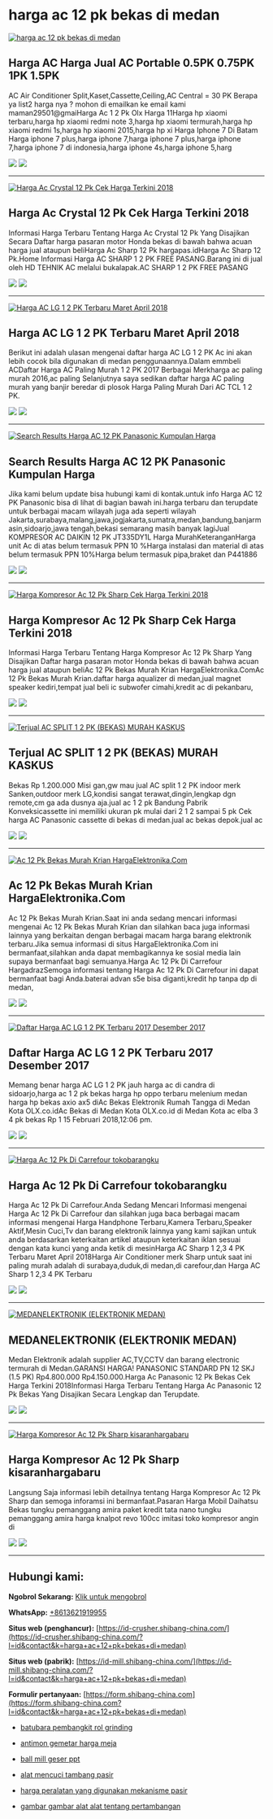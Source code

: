 # harga ac 12 pk bekas di medan

<a href="https://swt.shibang-china.com/?l=id&img&k=harga+ac+12+pk+bekas+di+medan" target="_blank">![harga ac 12 pk bekas di medan](http://static.shibang-china.com/all-800x300/364.jpg)</a>

## Harga AC Harga Jual AC Portable 0.5PK 0.75PK 1PK 1.5PK
AC Air Conditioner Split,Kaset,Cassette,Ceiling,AC Central = 30 PK Berapa ya list2 harga nya ? mohon di emailkan ke email kami maman29501@gmaiHarga Ac 1 2 Pk Olx Harga 11Harga hp xiaomi terbaru,harga hp xiaomi redmi note 3,harga hp xiaomi termurah,harga hp xiaomi redmi 1s,harga hp xiaomi 2015,harga hp xi Harga Iphone 7 Di Batam Harga iphone 7 plus,harga iphone 7,harga iphone 7 plus,harga iphone 7,harga iphone 7 di indonesia,harga iphone 4s,harga iphone 5,harg


<a href="https://whatsapp.shibangsoft.com/WhatsApp.php" target="_blank" title="WhatsApp">![](http://static.shibang-china.com/icon/whatsapp.png)</a> <a href="https://swt.shibang-china.com/?l=id&icon&k=harga+ac+12+pk+bekas+di+medan" target="_blank">![](http://static.shibang-china.com/icon/chat-id.png)</a>

---

<a href="https://swt.shibang-china.com/?l=id&img&k=harga+ac+12+pk+bekas+di+medan" target="_blank">![Harga Ac Crystal 12 Pk Cek Harga Terkini 2018](http://static.shibang-china.com/all-800x300/279.jpg)</a>

## Harga Ac Crystal 12 Pk Cek Harga Terkini 2018
Informasi Harga Terbaru Tentang Harga Ac Crystal 12 Pk Yang Disajikan Secara Daftar harga pasaran motor Honda bekas di bawah bahwa acuan harga jual ataupun beliHarga Ac Sharp 12 Pk hargapas.idHarga Ac Sharp 12 Pk.Home Informasi Harga AC SHARP 1 2 PK FREE PASANG.Barang ini di jual oleh HD TEHNIK AC melalui bukalapak.AC SHARP 1 2 PK FREE PASANG


<a href="https://whatsapp.shibangsoft.com/WhatsApp.php" target="_blank" title="WhatsApp">![](http://static.shibang-china.com/icon/whatsapp.png)</a> <a href="https://swt.shibang-china.com/?l=id&icon&k=harga+ac+12+pk+bekas+di+medan" target="_blank">![](http://static.shibang-china.com/icon/chat-id.png)</a>

---

<a href="https://swt.shibang-china.com/?l=id&img&k=harga+ac+12+pk+bekas+di+medan" target="_blank">![Harga AC LG 1 2 PK Terbaru Maret April 2018](http://static.shibang-china.com/all-800x300/979.jpg)</a>

## Harga AC LG 1 2 PK Terbaru Maret April 2018
Berikut ini adalah ulasan mengenai daftar harga AC LG 1 2 PK Ac ini akan lebih cocok bila digunakan di medan penggunaannya.Dalam emmbeli ACDaftar Harga AC Paling Murah 1 2 PK 2017 Berbagai Merkharga ac paling murah 2016,ac paling Selanjutnya saya sedikan daftar harga AC paling murah yang banjir beredar di plosok Harga Paling Murah Dari AC TCL 1 2 PK.


<a href="https://whatsapp.shibangsoft.com/WhatsApp.php" target="_blank" title="WhatsApp">![](http://static.shibang-china.com/icon/whatsapp.png)</a> <a href="https://swt.shibang-china.com/?l=id&icon&k=harga+ac+12+pk+bekas+di+medan" target="_blank">![](http://static.shibang-china.com/icon/chat-id.png)</a>

---

<a href="https://swt.shibang-china.com/?l=id&img&k=harga+ac+12+pk+bekas+di+medan" target="_blank">![Search Results Harga AC 12 PK Panasonic Kumpulan Harga](http://static.shibang-china.com/all-800x300/935.jpg)</a>

## Search Results Harga AC 12 PK Panasonic Kumpulan Harga
Jika kami belum update bisa hubungi kami di kontak.untuk info Harga AC 12 PK Panasonic bisa di lihat di bagian bawah ini.harga terbaru dan terupdate untuk berbagai macam wilayah juga ada seperti wilayah Jakarta,surabaya,malang,jawa,jogjakarta,sumatra,medan,bandung,banjarmasin,sidoarjo,jawa tengah,bekasi semarang masih banyak lagiJual KOMPRESOR AC DAIKIN 12 PK JT335DY1L Harga MurahKeteranganHarga unit Ac di atas belum termasuk PPN 10 %Harga instalasi dan material di atas belum termasuk PPN 10%Harga belum termasuk pipa,braket dan P441886


<a href="https://whatsapp.shibangsoft.com/WhatsApp.php" target="_blank" title="WhatsApp">![](http://static.shibang-china.com/icon/whatsapp.png)</a> <a href="https://swt.shibang-china.com/?l=id&icon&k=harga+ac+12+pk+bekas+di+medan" target="_blank">![](http://static.shibang-china.com/icon/chat-id.png)</a>

---

<a href="https://swt.shibang-china.com/?l=id&img&k=harga+ac+12+pk+bekas+di+medan" target="_blank">![Harga Kompresor Ac 12 Pk Sharp Cek Harga Terkini 2018](http://static.shibang-china.com/all-800x300/141.jpg)</a>

## Harga Kompresor Ac 12 Pk Sharp Cek Harga Terkini 2018
Informasi Harga Terbaru Tentang Harga Kompresor Ac 12 Pk Sharp Yang Disajikan Daftar harga pasaran motor Honda bekas di bawah bahwa acuan harga jual ataupun beliAc 12 Pk Bekas Murah Krian HargaElektronika.ComAc 12 Pk Bekas Murah Krian.daftar harga aqualizer di medan,jual magnet speaker kediri,tempat jual beli ic subwofer cimahi,kredit ac di pekanbaru,


<a href="https://whatsapp.shibangsoft.com/WhatsApp.php" target="_blank" title="WhatsApp">![](http://static.shibang-china.com/icon/whatsapp.png)</a> <a href="https://swt.shibang-china.com/?l=id&icon&k=harga+ac+12+pk+bekas+di+medan" target="_blank">![](http://static.shibang-china.com/icon/chat-id.png)</a>

---

<a href="https://swt.shibang-china.com/?l=id&img&k=harga+ac+12+pk+bekas+di+medan" target="_blank">![Terjual AC SPLIT 1 2 PK (BEKAS) MURAH KASKUS](http://static.shibang-china.com/all-800x300/621.jpg)</a>

## Terjual AC SPLIT 1 2 PK (BEKAS) MURAH KASKUS
Bekas Rp 1.200.000 Misi gan,gw mau jual AC split 1 2 PK indoor merk Sanken,outdoor merk LG,kondisi sangat terawat,dingin,lengkap dgn remote,cm ga ada dusnya aja.jual ac 1 2 pk Bandung Pabrik Konveksicassette ini memiliki ukuran pk mulai dari 2 1 2 sampai 5 pk Cek harga AC Panasonic cassette di bekas di medan.jual ac bekas depok.jual ac


<a href="https://whatsapp.shibangsoft.com/WhatsApp.php" target="_blank" title="WhatsApp">![](http://static.shibang-china.com/icon/whatsapp.png)</a> <a href="https://swt.shibang-china.com/?l=id&icon&k=harga+ac+12+pk+bekas+di+medan" target="_blank">![](http://static.shibang-china.com/icon/chat-id.png)</a>

---

<a href="https://swt.shibang-china.com/?l=id&img&k=harga+ac+12+pk+bekas+di+medan" target="_blank">![Ac 12 Pk Bekas Murah Krian HargaElektronika.Com](http://static.shibang-china.com/all-800x300/145.jpg)</a>

## Ac 12 Pk Bekas Murah Krian HargaElektronika.Com
Ac 12 Pk Bekas Murah Krian.Saat ini anda sedang mencari informasi mengenai Ac 12 Pk Bekas Murah Krian dan silahkan baca juga informasi lainnya yang berkaitan dengan berbagai macam harga barang elektronik terbaru.Jika semua informasi di situs HargaElektronika.Com ini bermanfaat,silahkan anda dapat membagikannya ke sosial media lain supaya bermanfaat bagi semuanya.Harga Ac 12 Pk Di Carrefour HargadrazSemoga informasi tentang Harga Ac 12 Pk Di Carrefour ini dapat bermanfaat bagi Anda.baterai advan s5e bisa diganti,kredit hp tanpa dp di medan,


<a href="https://whatsapp.shibangsoft.com/WhatsApp.php" target="_blank" title="WhatsApp">![](http://static.shibang-china.com/icon/whatsapp.png)</a> <a href="https://swt.shibang-china.com/?l=id&icon&k=harga+ac+12+pk+bekas+di+medan" target="_blank">![](http://static.shibang-china.com/icon/chat-id.png)</a>

---

<a href="https://swt.shibang-china.com/?l=id&img&k=harga+ac+12+pk+bekas+di+medan" target="_blank">![Daftar Harga AC LG 1 2 PK Terbaru 2017 Desember 2017](http://static.shibang-china.com/all-800x300/390.jpg)</a>

## Daftar Harga AC LG 1 2 PK Terbaru 2017 Desember 2017
Memang benar harga AC LG 1 2 PK jauh harga ac di candra di sidoarjo,harga ac 1 2 pk bekas harga hp oppo terbaru melenium medan harga hp bekas axio ax5 diAc Bekas Elektronik Rumah Tangga di Medan Kota OLX.co.idAc Bekas di Medan Kota OLX.co.id di Medan Kota ac elba 3 4 pk bekas Rp 1 15 Februari 2018,12:06 pm.


<a href="https://whatsapp.shibangsoft.com/WhatsApp.php" target="_blank" title="WhatsApp">![](http://static.shibang-china.com/icon/whatsapp.png)</a> <a href="https://swt.shibang-china.com/?l=id&icon&k=harga+ac+12+pk+bekas+di+medan" target="_blank">![](http://static.shibang-china.com/icon/chat-id.png)</a>

---

<a href="https://swt.shibang-china.com/?l=id&img&k=harga+ac+12+pk+bekas+di+medan" target="_blank">![Harga Ac 12 Pk Di Carrefour tokobarangku](http://static.shibang-china.com/all-800x300/1004.jpg)</a>

## Harga Ac 12 Pk Di Carrefour tokobarangku
Harga Ac 12 Pk Di Carrefour.Anda Sedang Mencari Informasi mengenai Harga Ac 12 Pk Di Carrefour dan silahkan juga baca berbagai macam informasi mengenai Harga Handphone Terbaru,Kamera Terbaru,Speaker Aktif,Mesin Cuci,Tv dan barang elektronik lainnya yang kami sajikan untuk anda berdasarkan keterkaitan artikel ataupun keterkaitan iklan sesuai dengan kata kunci yang anda ketik di mesinHarga AC Sharp 1 2,3 4 PK Terbaru Maret April 2018Harga Air Conditioner merk Sharp untuk saat ini paling murah adalah di surabaya,duduk,di medan,di carefour,dan Harga AC Sharp 1 2,3 4 PK Terbaru


<a href="https://whatsapp.shibangsoft.com/WhatsApp.php" target="_blank" title="WhatsApp">![](http://static.shibang-china.com/icon/whatsapp.png)</a> <a href="https://swt.shibang-china.com/?l=id&icon&k=harga+ac+12+pk+bekas+di+medan" target="_blank">![](http://static.shibang-china.com/icon/chat-id.png)</a>

---

<a href="https://swt.shibang-china.com/?l=id&img&k=harga+ac+12+pk+bekas+di+medan" target="_blank">![MEDANELEKTRONIK (ELEKTRONIK MEDAN)](http://static.shibang-china.com/all-800x300/600.jpg)</a>

## MEDANELEKTRONIK (ELEKTRONIK MEDAN)
Medan Elektronik adalah supplier AC,TV,CCTV dan barang electronic termurah di Medan.GARANSI HARGA! PANASONIC STANDARD PN 12 SKJ (1.5 PK) Rp4.800.000 Rp4.150.000.Harga Ac Panasonic 12 Pk Bekas Cek Harga Terkini 2018Informasi Harga Terbaru Tentang Harga Ac Panasonic 12 Pk Bekas Yang Disajikan Secara Lengkap dan Terupdate.


<a href="https://whatsapp.shibangsoft.com/WhatsApp.php" target="_blank" title="WhatsApp">![](http://static.shibang-china.com/icon/whatsapp.png)</a> <a href="https://swt.shibang-china.com/?l=id&icon&k=harga+ac+12+pk+bekas+di+medan" target="_blank">![](http://static.shibang-china.com/icon/chat-id.png)</a>

---

<a href="https://swt.shibang-china.com/?l=id&img&k=harga+ac+12+pk+bekas+di+medan" target="_blank">![Harga Kompresor Ac 12 Pk Sharp kisaranhargabaru](http://static.shibang-china.com/all-800x300/1227.jpg)</a>

## Harga Kompresor Ac 12 Pk Sharp kisaranhargabaru
Langsung Saja informasi lebih detailnya tentang Harga Kompresor Ac 12 Pk Sharp dan semoga inforamsi ini bermanfaat.Pasaran Harga Mobil Daihatsu Bekas tungku pemanggang amira paket kredit tata nano tungku pemanggang amira harga knalpot revo 100cc imitasi toko kompresor angin di

<a href="https://whatsapp.shibangsoft.com/WhatsApp.php" target="_blank" title="WhatsApp">![](http://static.shibang-china.com/icon/whatsapp.png)</a> <a href="https://swt.shibang-china.com/?l=id&icon&k=harga+ac+12+pk+bekas+di+medan" target="_blank">![](http://static.shibang-china.com/icon/chat-id.png)</a>

---
## Hubungi kami:

**Ngobrol Sekarang:** [Klik untuk mengobrol](https://swt.shibang-china.com?l=id&contact&k=harga+ac+12+pk+bekas+di+medan)

**WhatsApp:**  [+8613621919955](https://whatsapp.shibangsoft.com/WhatsApp.php)

**Situs web (penghancur):** [https://id-crusher.shibang-china.com/](https://id-crusher.shibang-china.com/?l=id&contact&k=harga+ac+12+pk+bekas+di+medan)

**Situs web (pabrik):** [https://id-mill.shibang-china.com/](https://id-mill.shibang-china.com/?l=id&contact&k=harga+ac+12+pk+bekas+di+medan)

**Formulir pertanyaan:** [https://form.shibang-china.com](https://form.shibang-china.com?l=id&contact&k=harga+ac+12+pk+bekas+di+medan)

* [batubara pembangkit rol grinding](../35/batubara%20pembangkit%20rol%20grinding.md)

* [antimon gemetar harga meja](../35/antimon%20gemetar%20harga%20meja.md)

* [ball mill geser ppt](../34/ball%20mill%20geser%20ppt.md)

* [alat mencuci tambang pasir](../39/alat%20mencuci%20tambang%20pasir.md)

* [harga peralatan yang digunakan mekanisme pasir](../37/harga%20peralatan%20yang%20digunakan%20mekanisme%20pasir.md)

* [gambar gambar alat alat tentang pertambangan](../39/gambar%20gambar%20alat%20alat%20tentang%20pertambangan.md)